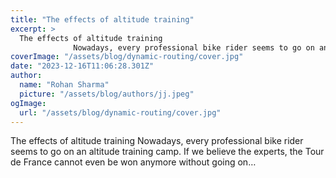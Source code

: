 ```yaml
---
title: "The effects of altitude training"
excerpt: >
  The effects of altitude training
              Nowadays, every professional bike rider seems to go on an altitude training camp. If we believe the experts, the Tour de France cannot even be won anymore
coverImage: "/assets/blog/dynamic-routing/cover.jpg"
date: "2023-12-16T11:06:28.301Z"
author:
  name: "Rohan Sharma"
  picture: "/assets/blog/authors/jj.jpeg"
ogImage:
  url: "/assets/blog/dynamic-routing/cover.jpg"
---
```


The effects of altitude training
            Nowadays, every professional bike rider seems to go on an altitude training camp. If we believe the experts, the Tour de France cannot even be won anymore without going on…